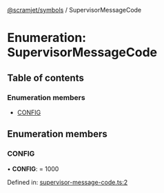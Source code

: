 [@scramjet/symbols](../README.md) / SupervisorMessageCode

# Enumeration: SupervisorMessageCode

## Table of contents

### Enumeration members

- [CONFIG](supervisormessagecode.md#config)

## Enumeration members

### CONFIG

• **CONFIG**: = 1000

Defined in: [supervisor-message-code.ts:2](https://github.com/scramjet-cloud-platform/scramjet-csi-dev/blob/61a9cb1/packages/symbols/src/supervisor-message-code.ts#L2)

